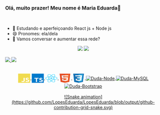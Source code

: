 ### Olá, muito prazer! Meu nome é Maria Eduarda👋
<br>

- 🌱 Estudando e aperfeiçoando React js + Node js
- 😄 Pronomes: ela/dela
- 💬 Vamos conversar e aumentar essa rede? 

<div style="display: inline_block" align="center">
  <a href = "mariaeduarda-reis-lopes@hotmail.com"><img src="https://img.shields.io/badge/-Hotmail-%23333?style=for-the-badge&logo=gmail&logoColor=white" target="_blank"></a>
  <a href="https://www.linkedin.com/in/maria-eduarda-lopes-097aab227/" target="_blank"><img src="https://img.shields.io/badge/-LinkedIn-%230077B5?style=for-the-badge&logo=linkedin&logoColor=white" target="_blank"></a> 
 
 </div>
 
<br>
  
  <div>
 <a href="https://github.com/LopesEduarda"/>
<img width="48%" src="https://github-readme-stats.vercel.app/api?username=lopeseduarda&show_icons=true&theme=tokyonight"/>
<img width="48%" src="https://github-readme-stats.vercel.app/api/top-langs/?username=lopeseduarda&layout=compact&langs_count=16&theme=tokyonight"/>
</div>
  
  
  <br />

<div style="display: inline_block" align="center"><br>
  <img align="center" alt="Duda-Js" height="30" width="40" src="https://raw.githubusercontent.com/devicons/devicon/master/icons/javascript/javascript-plain.svg">
  <img align="center" alt="Duda-Ts" height="30" width="40" src="https://raw.githubusercontent.com/devicons/devicon/master/icons/typescript/typescript-plain.svg">
  <img align="center" alt="Duda-React" height="30" width="40" src="https://raw.githubusercontent.com/devicons/devicon/master/icons/react/react-original.svg">
  <img align="center" alt="Duda-HTML" height="30" width="40" src="https://raw.githubusercontent.com/devicons/devicon/master/icons/html5/html5-original.svg">
  <img align="center" alt="Duda-CSS" height="30" width="40" src="https://raw.githubusercontent.com/devicons/devicon/master/icons/css3/css3-original.svg">
  <img align="center" alt="Duda-Node" height="30" width="40" src="https://cdn.jsdelivr.net/gh/devicons/devicon/icons/nodejs/nodejs-original.svg">
  <img align="center" alt="Duda-MySQL" height="30" width="40" src="https://cdn.jsdelivr.net/gh/devicons/devicon/icons/mysql/mysql-original-wordmark.svg">
  <img align="center" alt="Duda-Bootstrap" height="30" width="40" src="https://cdn.jsdelivr.net/gh/devicons/devicon/icons/bootstrap/bootstrap-original-wordmark.svg">
     
  <br/>

  
  <br />
  ![Snake animation](https://github.com/LopesEduarda/LopesEduarda/blob/output/github-contribution-grid-snake.svg)
       
</div>
     
  ##
  
 
  
